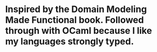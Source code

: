 # Inspired by the Domain Modeling Made Functional book. Followed through with OCaml because I like my languages strongly typed.
